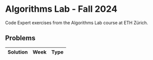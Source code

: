 # Algorithms Lab - Fall 2024
Code Expert exercises from the Algorithms Lab course at ETH Zürich.

## Problems

| Solution                                                                                | Week      | Type                     | 
| --------------------------------------------------------------------------------------- | --------- | ------------------------ |

